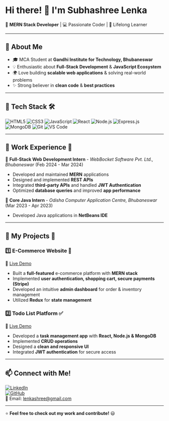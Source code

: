 # Hi there! 👋 I'm Subhashree Lenka

🚀 **MERN Stack Developer** | 💻 Passionate Coder | 🌱 Lifelong Learner

---

## 🔹 About Me
- 🎓 MCA Student at **Gandhi Institute for Technology, Bhubaneswar**  
- 💡 Enthusiastic about **Full-Stack Development** & **JavaScript Ecosystem**  
- 🌍 Love building **scalable web applications** & solving real-world problems  
- ✨ Strong believer in **clean code** & **best practices**  

---

## 🔹 Tech Stack 🛠️
![HTML5](https://img.shields.io/badge/-HTML5-E34F26?style=flat&logo=html5&logoColor=white)
![CSS3](https://img.shields.io/badge/-CSS3-1572B6?style=flat&logo=css3)
![JavaScript](https://img.shields.io/badge/-JavaScript-F7DF1E?style=flat&logo=javascript&logoColor=black)
![React](https://img.shields.io/badge/-React-61DAFB?style=flat&logo=react&logoColor=black)
![Node.js](https://img.shields.io/badge/-Node.js-339933?style=flat&logo=node.js&logoColor=white)
![Express.js](https://img.shields.io/badge/-Express.js-000000?style=flat&logo=express)
![MongoDB](https://img.shields.io/badge/-MongoDB-47A248?style=flat&logo=mongodb&logoColor=white)
![Git](https://img.shields.io/badge/-Git-F05032?style=flat&logo=git&logoColor=white)
![VS Code](https://img.shields.io/badge/-VS_Code-007ACC?style=flat&logo=visual-studio-code)

---

## 🔹 Work Experience 🏢
🔹 **Full-Stack Web Development Intern** - *WebBocket Software Pvt. Ltd., Bhubaneswar* (Feb 2024 - Mar 2024)  
   - Developed and maintained **MERN** applications  
   - Designed and implemented **REST APIs**  
   - Integrated **third-party APIs** and handled **JWT Authentication**  
   - Optimized **database queries** and improved **app performance**  

🔹 **Core Java Intern** - *Odisha Computer Application Centre, Bhubaneswar* (Mar 2023 - Apr 2023)  
   - Developed Java applications in **NetBeans IDE**  

---

## 🔹 My Projects 🚀  

### 1️⃣ **E-Commerce Website 🛒**
🔗 [Live Demo](https://amazon-frontend-noob.netlify.app/)  
- Built a **full-featured** e-commerce platform with **MERN stack**  
- Implemented **user authentication, shopping cart, secure payments (Stripe)**  
- Developed an intuitive **admin dashboard** for order & inventory management  
- Utilized **Redux** for **state management**  

### 2️⃣ **Todo List Platform ✅**
🔗 [Live Demo](https://todolist-platform.netlify.app/)  
- Developed a **task management app** with **React, Node.js & MongoDB**  
- Implemented **CRUD operations**  
- Designed a **clean and responsive UI**  
- Integrated **JWT authentication** for secure access  

---

## 📫 Connect with Me!  
[![LinkedIn](https://img.shields.io/badge/-LinkedIn-0077B5?style=flat&logo=linkedin)](https://linkedin.com)  
[![GitHub](https://img.shields.io/badge/-GitHub-181717?style=flat&logo=github)](https://github.com/SubhashreeDisha)  
📧 Email: lenkashree@gmail.com  

---

⭐ **Feel free to check out my work and contribute!** 😃  
